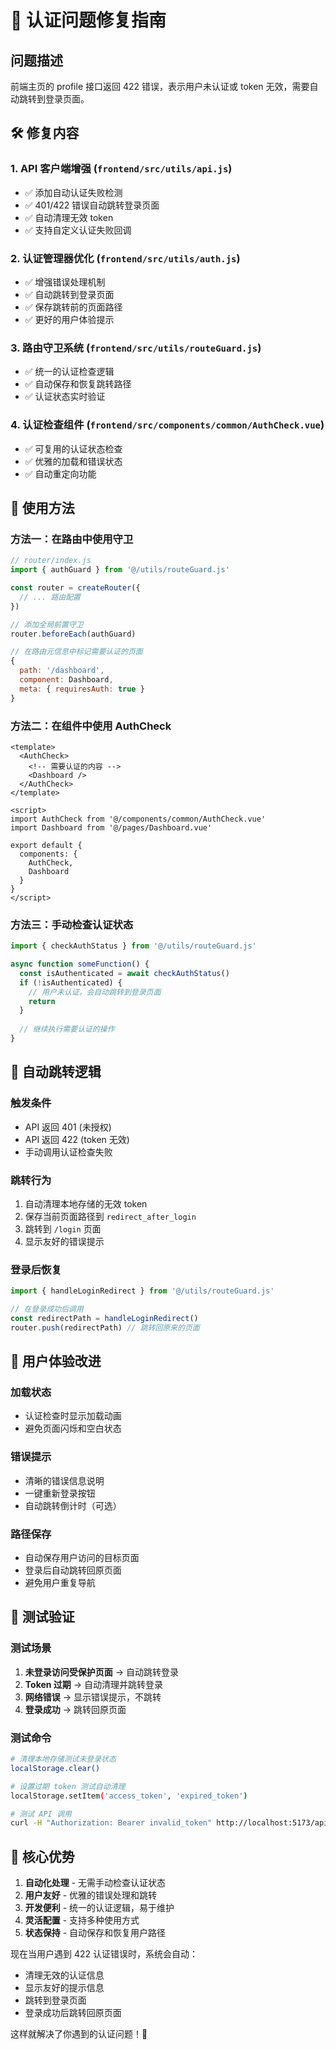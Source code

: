 # 🔐 认证问题修复指南

## 问题描述
前端主页的 profile 接口返回 422 错误，表示用户未认证或 token 无效，需要自动跳转到登录页面。

## 🛠️ 修复内容

### 1. API 客户端增强 (`frontend/src/utils/api.js`)
- ✅ 添加自动认证失败检测
- ✅ 401/422 错误自动跳转登录页面
- ✅ 自动清理无效 token
- ✅ 支持自定义认证失败回调

### 2. 认证管理器优化 (`frontend/src/utils/auth.js`)
- ✅ 增强错误处理机制
- ✅ 自动跳转到登录页面
- ✅ 保存跳转前的页面路径
- ✅ 更好的用户体验提示

### 3. 路由守卫系统 (`frontend/src/utils/routeGuard.js`)
- ✅ 统一的认证检查逻辑
- ✅ 自动保存和恢复跳转路径
- ✅ 认证状态实时验证

### 4. 认证检查组件 (`frontend/src/components/common/AuthCheck.vue`)
- ✅ 可复用的认证状态检查
- ✅ 优雅的加载和错误状态
- ✅ 自动重定向功能

## 🚀 使用方法

### 方法一：在路由中使用守卫
```javascript
// router/index.js
import { authGuard } from '@/utils/routeGuard.js'

const router = createRouter({
  // ... 路由配置
})

// 添加全局前置守卫
router.beforeEach(authGuard)

// 在路由元信息中标记需要认证的页面
{
  path: '/dashboard',
  component: Dashboard,
  meta: { requiresAuth: true }
}
```

### 方法二：在组件中使用 AuthCheck
```vue
<template>
  <AuthCheck>
    <!-- 需要认证的内容 -->
    <Dashboard />
  </AuthCheck>
</template>

<script>
import AuthCheck from '@/components/common/AuthCheck.vue'
import Dashboard from '@/pages/Dashboard.vue'

export default {
  components: {
    AuthCheck,
    Dashboard
  }
}
</script>
```

### 方法三：手动检查认证状态
```javascript
import { checkAuthStatus } from '@/utils/routeGuard.js'

async function someFunction() {
  const isAuthenticated = await checkAuthStatus()
  if (!isAuthenticated) {
    // 用户未认证，会自动跳转到登录页面
    return
  }
  
  // 继续执行需要认证的操作
}
```

## 🔧 自动跳转逻辑

### 触发条件
- API 返回 401 (未授权)
- API 返回 422 (token 无效)
- 手动调用认证检查失败

### 跳转行为
1. 自动清理本地存储的无效 token
2. 保存当前页面路径到 `redirect_after_login`
3. 跳转到 `/login` 页面
4. 显示友好的错误提示

### 登录后恢复
```javascript
import { handleLoginRedirect } from '@/utils/routeGuard.js'

// 在登录成功后调用
const redirectPath = handleLoginRedirect()
router.push(redirectPath) // 跳转回原来的页面
```

## 📱 用户体验改进

### 加载状态
- 认证检查时显示加载动画
- 避免页面闪烁和空白状态

### 错误提示
- 清晰的错误信息说明
- 一键重新登录按钮
- 自动跳转倒计时（可选）

### 路径保存
- 自动保存用户访问的目标页面
- 登录后自动跳转回原页面
- 避免用户重复导航

## 🧪 测试验证

### 测试场景
1. **未登录访问受保护页面** → 自动跳转登录
2. **Token 过期** → 自动清理并跳转登录
3. **网络错误** → 显示错误提示，不跳转
4. **登录成功** → 跳转回原页面

### 测试命令
```bash
# 清理本地存储测试未登录状态
localStorage.clear()

# 设置过期 token 测试自动清理
localStorage.setItem('access_token', 'expired_token')

# 测试 API 调用
curl -H "Authorization: Bearer invalid_token" http://localhost:5173/api/auth/profile
```

## 🎯 核心优势

1. **自动化处理** - 无需手动检查认证状态
2. **用户友好** - 优雅的错误处理和跳转
3. **开发便利** - 统一的认证逻辑，易于维护
4. **灵活配置** - 支持多种使用方式
5. **状态保持** - 自动保存和恢复用户路径

现在当用户遇到 422 认证错误时，系统会自动：
- 清理无效的认证信息
- 显示友好的提示信息
- 跳转到登录页面
- 登录成功后跳转回原页面

这样就解决了你遇到的认证问题！🎉